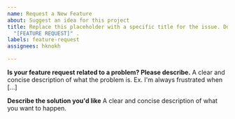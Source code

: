 ```yaml
---
name: Request a New Feature
about: Suggest an idea for this project
title: Replace this placeholder with a specific title for the issue. Do not delete
  "[FEATURE REQUEST]" .
labels: feature-request
assignees: hknokh

---
```


**Is your feature request related to a problem? Please describe.**
A clear and concise description of what the problem is. Ex. I'm always frustrated when [...]

**Describe the solution you'd like**
A clear and concise description of what you want to happen.
